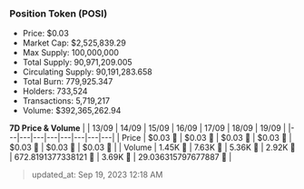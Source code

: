 
  ### Position Token (POSI)
  - Price: $0.03
  - Market Cap: $2,525,839.29
  - Max Supply: 100,000,000
  - Total Supply: 90,971,209.005
  - Circulating Supply: 90,191,283.658
  - Total Burn: 779,925.347
  - Holders: 733,524
  - Transactions: 5,719,217
  - Volume: $392,365,262.94

  **7D Price & Volume**
  | | 13&#x2F;09 | 14&#x2F;09 | 15&#x2F;09 | 16&#x2F;09 | 17&#x2F;09 | 18&#x2F;09 | 19&#x2F;09 |
  |---|---|---|---|---|---|---|---|
  | Price | $0.03 🚀 | $0.03 🚀 | $0.03 🔻 | $0.03 🔻 | $0.03 🚀 | $0.03 🚀 | $0.03 🚀 |
  | Volume | 1.45K 🔻 | 7.63K 🚀 | 5.36K 🔻 | 2.92K 🔻 | 672.8191377338121 🔻 | 3.69K 🚀 | 29.036315797677887 🔻 |

  > updated_at: Sep 19, 2023 12:18 AM
